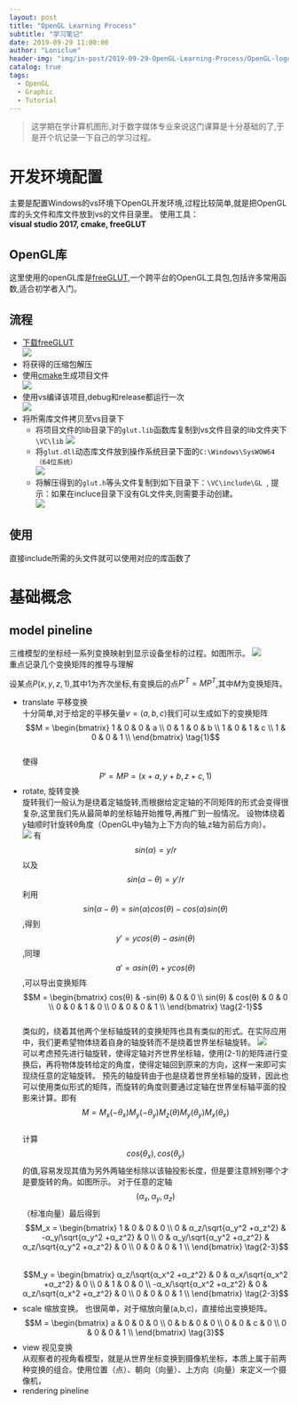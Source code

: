 ```yaml
---
layout: post
title: "OpenGL Learning Process"
subtitle: "学习笔记"
date: 2019-09-29 11:00:00
author: "Loniclue"
header-img: "img/in-post/2019-09-29-OpenGL-Learning-Process/OpenGL-logo.jpg"
catalog: true
tags: 
  - OpenGL
  - Graphic
  - Tutorial
---
```


>这学期在学计算机图形,对于数字媒体专业来说这门课算是十分基础的了,于是开个坑记录一下自己的学习过程。  

# 开发环境配置  

主要是配置Windows的vs环境下OpenGL开发环境,过程比较简单,就是把OpenGL库的头文件和库文件放到vs的文件目录里。
使用工具：  
__visual studio 2017, cmake, freeGLUT__  

## OpenGL库  
 
这里使用的openGL库是[freeGLUT][],一个跨平台的OpenGL工具包,包括许多常用函数,适合初学者入门。  

## 流程  

- [下载freeGLUT][]  
![](/blog/img\in-post\2019-09-29-OpenGL-Learning-Process\freeglut.png)
- 将获得的压缩包解压  
- 使用[cmake][]生成项目文件  
![](/blog/img\in-post\2019-09-29-OpenGL-Learning-Process\cmake.png)
- 使用vs编译该项目,debug和release都运行一次  
![](/blog/img\in-post\2019-09-29-OpenGL-Learning-Process\vs.png)
- 将所需库文件拷贝至vs目录下
	- 将项目文件的lib目录下的`glut.lib`函数库复制到vs文件目录的lib文件夹下 `\VC\lib`
	![](/blog/img\in-post\2019-09-29-OpenGL-Learning-Process\freeglut_lib.png)
	- 将`glut.dll`动态库文件放到操作系统目录下面的`C:\Windows\SysWOW64（64位系统）`  
	![](/blog/img\in-post\2019-09-29-OpenGL-Learning-Process\freeglut_dll.png)
	- 将解压得到的`glut.h`等头文件复制到如下目录下：`\VC\include\GL `, 提示：如果在incluce目录下没有GL文件夹,则需要手动创建。  
	![](/blog/img\in-post\2019-09-29-OpenGL-Learning-Process\include.png)

## 使用  
 
直接include所需的头文件就可以使用对应的库函数了

[freeGLUT]: https://www.khronos.org/opengl/wiki/Tools/FreeGLUT
[下载freeGLUT]: https://sourceforge.net/projects/freeglut/
[cmake]: https://cmake.org/download/

# 基础概念

## model pineline
三维模型的坐标经一系列变换映射到显示设备坐标的过程。如图所示。
![](blog\img\in-post\2019-09-29-OpenGL-Learning-Process\coordinate_systems.png)  
重点记录几个变换矩阵的推导与理解

设某点$P(x,y,z,1)$,其中$1$为齐次坐标,有变换后的点$P'^T=MP^T$,其中$M$为变换矩阵。
- translate 平移变换  
	十分简单,对于给定的平移矢量$v=(a,b,c)$我们可以生成如下的变换矩阵  
	$$M = \begin{bmatrix}
	1 & 0 & 0 & a \\
	0 & 1 & 0 & b \\
	1 & 0 & 1 & c \\
	1 & 0 & 0 & 1 \\
\end{bmatrix} \tag{1}$$  
使得$$P'=MP=(x+a,y+b,z+c,1)$$
- rotate, 旋转变换  
	旋转我们一般认为是绕着定轴旋转,而根据给定定轴的不同矩阵的形式会变得很复杂,这里我们先从最简单的坐标轴开始推导,再推广到一般情况。
	设物体绕着y轴顺时针旋转θ角度（OpenGL中y轴为上下方向的轴,z轴为前后方向）。  
	![](/blog/img/in-post/2019-09-29-OpenGL-Learning-Process/rotate_y.png)
	有 $$sin(α)=y/r$$ 以及 $$sin(α-θ)=y'/r$$ 
	利用 $$sin(α-θ)=sin(α)cos(θ)-cos(α)sin(θ)$$ ,得到 $$y'=ycos(θ)-asin(θ)$$ ,同理 $$a'=asin(θ)+ycos(θ)$$ ,可以导出变换矩阵  
	$$M = \begin{bmatrix}
	cos(θ) & -sin(θ) & 0 & 0 \\
	sin(θ) & cos(θ) & 0 & 0 \\
	0 & 0 & 1 & 0 \\
	0 & 0 & 0 & 1 \\
\end{bmatrix} \tag{2-1}$$  
	类似的，绕着其他两个坐标轴旋转的变换矩阵也具有类似的形式。在实际应用中，我们更希望物体绕着自身的轴旋转而不是绕着世界坐标轴旋转。
	![](/blog/img/in-post/2019-09-29-OpenGL-Learning-Process/any-axis%20.png)  
	可以考虑预先进行轴旋转，使得定轴对齐世界坐标轴，使用(2-1)的矩阵进行变换后，再将物体旋转给定的角度，使得定轴回到原来的方向，这样一来即可实现绕任意的定轴旋转。 
	预先的轴旋转由于也是绕着世界坐标轴的旋转，因此也可以使用类似形式的矩阵，而旋转的角度则要通过定轴在世界坐标轴平面的投影来计算。即有  
	$$M=M_x(-θ_x)M_y(-θ_y)M_z(θ)M_y(θ_y)M_x(θ_x) \tag{2-2}$$  
	计算$$cos(θ_x),cos(θ_y)$$的值,容易发现其值为另外两轴坐标除以该轴投影长度，但是要注意辨别哪个才是要旋转的角。如图所示。 
	对于任意的定轴$$(α_x,α_y,α_z)$$（标准向量）最后得到  
	$$M_x = \begin{bmatrix}
	1 & 0 & 0 & 0 \\
	0 & α_z/\sqrt{α_y^2 +α_z^2} & -α_y/\sqrt{α_y^2 +α_z^2} & 0 \\
	0 & α_y/\sqrt{α_y^2 +α_z^2} & α_z/\sqrt{α_y^2 +α_z^2} & 0 \\
	0 & 0 & 0 & 1 \\
\end{bmatrix} \tag{2-3}$$  
    $$M_y = \begin{bmatrix}
    	α_z/\sqrt{α_x^2 +α_z^2} & 0 & α_x/\sqrt{α_x^2 +α_z^2} & 0 \\
    	0 & 1 & 0 & 0 \\
    	-α_x/\sqrt{α_x^2 +α_z^2} & 0 & α_z/\sqrt{α_x^2 +α_z^2} & 0 \\
    	0 & 0 & 0 & 1 \\
    \end{bmatrix} \tag{2-3}$$  
- scale 缩放变换。 
	也很简单，对于缩放向量(a,b,c)，直接给出变换矩阵。  
	$$M = \begin{bmatrix}
    	a & 0 & 0 & 0 \\
    	0 & b & 0 & 0 \\
    	0 & 0 & c & 0 \\
    	0 & 0 & 0 & 1 \\
    \end{bmatrix} \tag{3}$$ 
- view 视见变换  
  从观察者的视角看模型，就是从世界坐标变换到摄像机坐标，本质上属于前两种变换的组合。使用位置（点）、朝向（向量）、上方向（向量）来定义一个摄像机，
- rendering pineline